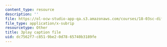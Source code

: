 ```yaml
---
content_type: resource
description: ''
file: https://ol-ocw-studio-app-qa.s3.amazonaws.com/courses/18-03sc-differential-equations-fall-2011/dc7562f7c8519be20d7865740b3189fe_hEtWqTPPXuc.srt
file_type: application/x-subrip
resourcetype: Other
title: 3play caption file
uid: dc7562f7-c851-9be2-0d78-65740b3189fe
---
```

